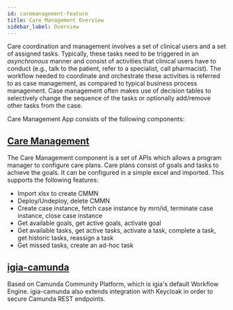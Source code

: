 ```yaml
---
id: caremanagement-feature
title: Care Management Overview
sidebar_label: Overview
---
```



Care coordination and management involves a set of clinical users and a set of assigned tasks. Typically, these tasks need to be triggered in an _asynchronous_ manner and consist of activities that clinical users have to conduct (e.g., talk to the patient, refer to a specialist, call pharmacist). The workflow needed to coordinate and orchestrate these activities is referred to as case management, as compared to typical business process management. Case management often makes use of decision tables to selectively change the sequence of the tasks or optionally add/remove other tasks from the case.


Care Management App consists of the following components:
## [Care Management](caremanagement~README)  
The Care Management component is a set of APIs which allows a program manager to configure care plans. Care plans consist of goals and tasks to achieve the goals. It can be configured in a simple excel and imported. This supports the following features:
* Import xlsx to create CMMN
* Deploy/Undeploy, delete CMMN
* Create case instance, fetch case instance by mrn/id, terminate case instance, close case instance
* Get available goals, get active goals, activate goal
* Get available tasks, get active tasks, activate a task, complete a task, get historic tasks, reassign a task
* Get missed tasks, create an ad-hoc task

## [igia-camunda](igia-camunda~README) 
Based on Camunda Community Platform, which is igia's default Workflow Engine. igia-camunda also extends integration with Keycloak in order to secure Camunda REST endpoints.
